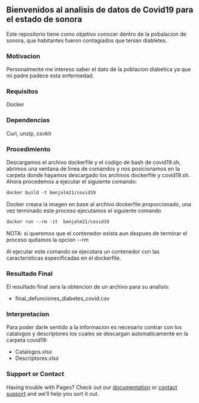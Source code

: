 ## Bienvenidos al analisis de datos de Covid19 para  el estado de sonora

Este repositorio tiene como objetivo conocer dentro de la pobalacion de sonora, que habitantes fueron contagiados que tenian diabletes.

### Motivacion

Personalmente me intereso saber el dato de la poblacion diabetica ya que mi padre padece esta enfermedad.


### Requisitos
Docker

### Dependencias

Curl, unzip, csvkit

### Procedimiento

Descargamos el archivo dockerfile y el codigo de bash de covid19.sh, abrimos una ventana de linea de comandos y nos posicionamos en la carpeta donde hayamos descargado los archivos dockerfile y covid19.sh. Ahora procedemos a ejecutar el siguiente comando:

```markdown
docker build -t benjalm21/covid19

```
Docker creara la imagen en base al archivo dockerfile proporcionado, una vez terminado este proceso ejecutamos el siguiente comando

```markdown
docker run --rm -it  benjalm21/covid19

```
NOTA: si queremos que el contenedor exista aun despues de terminar el proceso quitamos la opcion --rm

Al ejecutar este comando se ejecutara un contenedor con las caracteristicas especificadas en el dockerfile.

### Resultado Final

El resultado final sera la obtencion de un archivo para su analisis:

- final_defunciones_diabetes_covid.csv

### Interpretacion

Para poder darle sentido a la informacion es necesario contrar con los catalogos y descriptores los cuales se descargan automaticamente en la carpeta covid19:

- Catalogos.xlsx
- Descriptores.xlsx

### Support or Contact

Having trouble with Pages? Check out our [documentation](https://docs.github.com/categories/github-pages-basics/) or [contact support](https://support.github.com/contact) and we’ll help you sort it out.
